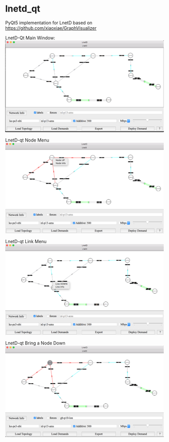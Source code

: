 # lnetd_qt
PyQt5 implementation for LnetD based on https://github.com/xiaoxiae/GraphVisualizer

LnetD-Qt Main Window:
![LnetD](/images/lnetd_qt_main_window.png)

LnetD-qt Node Menu
![LnetD](/images/lnetd_qt_node_menu.png)

LnetD-qt Link Menu
![LnetD](/images/lnetd_qt_link_menu.png)

LnetD-qt Bring a Node Down
![LnetD](/images/lnetd_qt_node_down.png)

